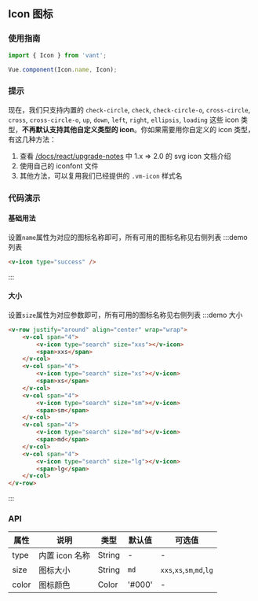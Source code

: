 <style>
.demo-icon {
  font-size: 0;

  .examples {
    max-height: none;
  }

  .vm-flexbox-item {
    text-align: center;
    height: 100px;
    .vm-icon {
      display: inline-block;
    }
  }

  .vm-icon {
    display: none;
    font-size: 32px;
    margin: 15px 0;
    color: rgba(69, 90, 100, .8);
  }

  span {
    display:block;
    font-size: 14px;
  }
} 
</style>

<script>
import Vue from 'vue';

const icons = [
   'check-circle',
   'check',
   'check-circle-o',
   'cross-circle',
   'cross',
   'cross-circle-o',
   'up',
   'down',
   'left',
   'right',
   'ellipsis',
   'loading',
   'search',
   'ellipsis',
   'ellipsis-circle',
   'exclamation-circle',
   'info-circle',
   'question-circle',
   'voice',
   'plus',
   'minus'
];

const IconListConstructor = Vue.extend({
  render(h) {
    return (
      <v-row justify="around" wrap="wrap">
        {icons.map(icon => (
          <v-col span="8">
            <v-icon type={icon}></v-icon>
            <span>{icon}</span>
          </v-col>
        ))}
      </v-row>
    )
  }
});

export default {
  mounted() {
    const IconList = new IconListConstructor({
      el: document.createElement('div')  
    });
    const block = document.querySelector('.zan-doc-demo-block');
    if (block) {
      block.appendChild(IconList.$el);
    }
  }
};
</script>

## Icon 图标

### 使用指南
``` javascript
import { Icon } from 'vant';

Vue.component(Icon.name, Icon);
```

### 提示

现在，我们只支持内置的 `check-circle`, `check`, `check-circle-o`, `cross-circle`, `cross`, `cross-circle-o`, `up`, `down`, `left`, `right`, `ellipsis`, `loading` 这些 icon 类型，**不再默认支持其他自定义类型的 icon**。你如果需要用你自定义的 icon 类型，有这几种方法：

1. 查看 [/docs/react/upgrade-notes](/docs/react/upgrade-notes#1.x-=>-2.0) 中 1.x => 2.0 的 svg icon 文档介绍
2. 使用自己的 iconfont 文件
3. 其他方法，可以复用我们已经提供的 `.vm-icon` 样式名

### 代码演示

#### 基础用法

设置`name`属性为对应的图标名称即可，所有可用的图标名称见右侧列表
:::demo 列表
```html
<v-icon type="success" />
```
:::

#### 大小

设置`size`属性为对应参数即可，所有可用的图标名称见右侧列表
:::demo 大小
```html
<v-row justify="around" align="center" wrap="wrap">
    <v-col span="4">
        <v-icon type="search" size="xxs"></v-icon>
        <span>xxs</span>
    </v-col>
    <v-col span="4">
        <v-icon type="search" size="xs"></v-icon>
        <span>xs</span>
    </v-col>
    <v-col span="4">
        <v-icon type="search" size="sm"></v-icon>
        <span>sm</span>
    </v-col>
    <v-col span="4">
        <v-icon type="search" size="md"></v-icon>
        <span>md</span>
    </v-col>
    <v-col span="4">
        <v-icon type="search" size="lg"></v-icon>
        <span>lg</span>
    </v-col>
</v-row>
```
:::

### API


| 属性        | 说明           | 类型            | 默认值       | 可选值 |
|------------|----------------|----------------|--------------|-----------|
| type    |   内置 icon 名称  | String  | - | - |
| size    |   图标大小    | String | `md` | `xxs`,`xs`,`sm`,`md`,`lg`|
| color   | 图标颜色  | Color | '#000' | - |
